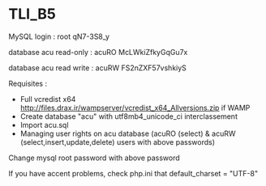 # TLI_B5

MySQL login : 
root
qN7-3S8_y

database acu read-only :
acuRO
McLWkiZfkyGqGu7x

database acu read write : 
acuRW
FS2nZXF57vshkiyS

Requisites :
- Full vcredist x64 http://files.drax.ir/wampserver/vcredist_x64_Allversions.zip if WAMP 
- Create database "acu" with utf8mb4_unicode_ci interclassement
- Import acu.sql 
- Managing user rights on acu database (acuRO (select) & acuRW (select,insert,update,delete) users with above passwords)

Change mysql root password with above password

If you have accent problems, check php.ini that default_charset = "UTF-8"
